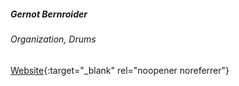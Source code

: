 ##### Gernot Bernroider

###### Organization, Drums

[Website](http://www.gernotbernroider.com/){:target="_blank" rel="noopener noreferrer"}
